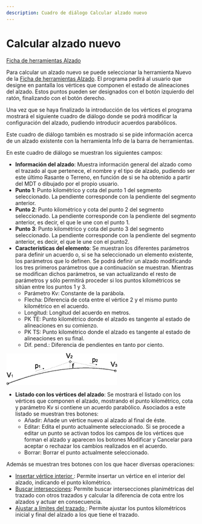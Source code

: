 ```yaml
---
description: Cuadro de diálogo Calcular alzado nuevo
---
```


# Calcular alzado nuevo

[Ficha de herramientas Alzado](../../../fichas-de-herramientas/untitled-244.md)

Para calcular un alzado nuevo se puede seleccionar la herramienta Nuevo de la [Ficha de herramientas Alzado](../../../fichas-de-herramientas/untitled-244.md). El programa pedirá al usuario que designe en pantalla los vértices que componen el estado de alineaciones del alzado. Estos puntos pueden ser designados con el botón izquierdo del ratón, finalizando con el botón derecho.

Una vez que se haya finalizado la introducción de los vértices el programa mostrará el siguiente cuadro de diálogo donde se podrá modificar la configuración del alzado, pudiendo introducir acuerdos parabólicos.

Este cuadro de diálogo también es mostrado si se pide información acerca de un alzado existente con la herramienta Info de la barra de herramientas.

En este cuadro de diálogo se muestran los siguientes campos:

* **Información del alzado**: Muestra información general del alzado como el trazado al que pertenece, el nombre y el tipo de alzado, pudiendo ser este último Rasante o Terreno, en función de si se ha obtenido a partir del MDT o dibujado por el propio usuario.
* **Punto 1**: Punto kilométrico y cota del punto 1 del segmento seleccionado. La pendiente corresponde con la pendiente del segmento anterior.
* **Punto 2**: Punto kilométrico y cota del punto 2 del segmento seleccionado. La pendiente corresponde con la pendiente del segmento anterior, es decir, el que le une con el punto 1.
* **Punto 3**: Punto kilométrico y cota del punto 3 del segmento seleccionado. La pendiente corresponde con la pendiente del segmento anterior, es decir, el que le une con el punto2.
* **Características del elemento**: Se muestran los diferentes parámetros para definir un acuerdo o, si se ha seleccionado un elemento existente, los parámetros que lo definen. Se podrá definir un alzado modificando los tres primeros parámetros que a continuación se muestran. Mientras se modifican dichos parámetros, se van actualizando el resto de parámetros y sólo permitirá proceder si los puntos kilométricos se sitúan entre los puntos 1 y 3.
  * Parámetro Kv: Constante de la parábola.
  * Flecha: Diferencia de cota entre el vértice 2 y el mismo punto kilométrico en el acuerdo.
  * Longitud: Longitud del acuerdo en metros.
  * PK TE: Punto kilométrico donde el alzado es tangente al estado de alineaciones en su comienzo.
  * PK TS: Punto kilométrico donde el alzado es tangente al estado de alineaciones en su final.
  * Dif. pend.: Diferencia de pendientes en tanto por ciento.

![](../../../../.gitbook/assets/acuerdo.gif)

* **Listado con los vértices del alzado**: Se mostrará el listado con los vértices que componen el alzado, mostrando el punto kilométrico, cota y parámetro Kv si contiene un acuerdo parabólico. Asociados a este listado se muestran tres botones:
  * Añadir: Añade un vértice nuevo al alzado al final de éste.
  * Editar: Edita el punto actualmente seleccionado. Si se procede a editar un punto se activan todos los campos de los vértices que forman el alzado y aparecen los botones Modificar y Cancelar para aceptar o rechazar los cambios realizados en el acuerdo.
  * Borrar: Borrar el punto actualmente seleccionado.

Además se muestran tres botones con los que hacer diversas operaciones:

* [Insertar vértice interior ](../untitled-143.md): Permite insertar un vértice en el interior del alzado, indicando el punto kilométrico.
* [Buscar intersecciones](../untitled-35.md): Permite buscar intersecciones planimétricas del trazado con otros trazados y calcular la diferencia de cota entre los alzados y actuar en consecuencia.
* [Ajustar a límites del trazado ](untitled-16.md): Permite ajustar los puntos kilométricos inicial y final del alzado a los que tiene el trazado.

